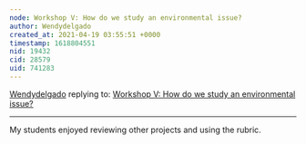 ```yaml
---
node: Workshop V: How do we study an environmental issue?
author: Wendydelgado
created_at: 2021-04-19 03:55:51 +0000
timestamp: 1618804551
nid: 19432
cid: 28579
uid: 741283
---
```




[Wendydelgado](../profile/Wendydelgado) replying to: [Workshop V: How do we study an environmental issue?](../notes/mimiss/06-03-2019/workshop-v-how-do-we-study-an-environmental-issue)

----
My students enjoyed reviewing other projects and using the rubric.